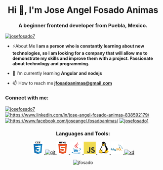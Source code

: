 <h1 align="center">Hi 👋, I'm Jose Angel Fosado Animas</h1>
<h3 align="center">A beginner frontend developer from Puebla, Mexico.</h3>

<p align="left"> <a href="https://twitter.com/josefosado7" target="blank"><img src="https://img.shields.io/twitter/follow/josefosado7?logo=twitter&style=for-the-badge" alt="josefosado7" /></a> </p>

- ⚡About Me **I am a person who is constantly learning about new technologies, so I am looking for a company that will allow me to demonstrate my skills and improve them with a project. Passionate about technology and programming.**

- 🌱 I’m currently learning **Angular and nodejs**

- 📫 How to reach me **jfosadoanimas@gmail.com**

<h3 align="left">Connect with me:</h3>
<p align="left">
<a href="https://twitter.com/josefosado7" target="blank"><img align="center" src="https://raw.githubusercontent.com/rahuldkjain/github-profile-readme-generator/master/src/images/icons/Social/twitter.svg" alt="josefosado7" height="30" width="40" /></a>
<a href="https://linkedin.com/in/https://www.linkedin.com/in/jose-angel-fosado-animas-838592179/" target="blank"><img align="center" src="https://raw.githubusercontent.com/rahuldkjain/github-profile-readme-generator/master/src/images/icons/Social/linked-in-alt.svg" alt="https://www.linkedin.com/in/jose-angel-fosado-animas-838592179/" height="30" width="40" /></a>
<a href="https://fb.com/https://www.facebook.com/joseangel.fosadoanimas/" target="blank"><img align="center" src="https://raw.githubusercontent.com/rahuldkjain/github-profile-readme-generator/master/src/images/icons/Social/facebook.svg" alt="https://www.facebook.com/joseangel.fosadoanimas/" height="30" width="40" /></a>
<a href="https://instagram.com/josefosado1" target="blank"><img align="center" src="https://raw.githubusercontent.com/rahuldkjain/github-profile-readme-generator/master/src/images/icons/Social/instagram.svg" alt="josefosado1" height="30" width="40" /></a>
</p>

<h3 align="center">Languages and Tools:</h3>
<p align="center"> <a href="https://www.w3schools.com/css/" target="_blank" rel="noreferrer"> <img src="https://raw.githubusercontent.com/devicons/devicon/master/icons/css3/css3-original-wordmark.svg" alt="css3" width="40" height="40"/> </a> <a href="https://git-scm.com/" target="_blank" rel="noreferrer"> <img src="https://www.vectorlogo.zone/logos/git-scm/git-scm-icon.svg" alt="git" width="40" height="40"/> </a> <a href="https://www.w3.org/html/" target="_blank" rel="noreferrer"> <img src="https://raw.githubusercontent.com/devicons/devicon/master/icons/html5/html5-original-wordmark.svg" alt="html5" width="40" height="40"/> </a> <a href="https://www.java.com" target="_blank" rel="noreferrer"> <img src="https://raw.githubusercontent.com/devicons/devicon/master/icons/java/java-original.svg" alt="java" width="40" height="40"/> </a> <a href="https://developer.mozilla.org/en-US/docs/Web/JavaScript" target="_blank" rel="noreferrer"> <img src="https://raw.githubusercontent.com/devicons/devicon/master/icons/javascript/javascript-original.svg" alt="javascript" width="40" height="40"/> </a> <a href="https://www.linux.org/" target="_blank" rel="noreferrer"> <img src="https://raw.githubusercontent.com/devicons/devicon/master/icons/linux/linux-original.svg" alt="linux" width="40" height="40"/> </a> <a href="https://www.mysql.com/" target="_blank" rel="noreferrer"> <img src="https://raw.githubusercontent.com/devicons/devicon/master/icons/mysql/mysql-original-wordmark.svg" alt="mysql" width="40" height="40"/> </a> <a href="https://www.adobe.com/products/xd.html" target="_blank" rel="noreferrer"> <img src="https://cdn.worldvectorlogo.com/logos/adobe-xd.svg" alt="xd" width="40" height="40"/> </a> </p>

<p align="center"><img align="center" src="https://github-readme-stats.vercel.app/api/top-langs?username=jfosado&show_icons=true&locale=en&layout=compact" alt="jfosado" /></p>
